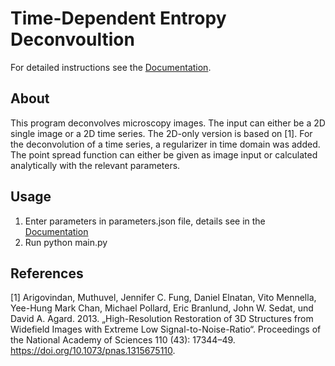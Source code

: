 
# Time-Dependent Entropy Deconvoultion

For detailed instructions see the [Documentation](https://IPMI-ICNS-UKE.github.io/TDimageRestoration/). 

## About

This program deconvolves microscopy images. The input can either be a 2D single image or a 2D time series. 
The 2D-only version is based on [1]. For the deconvolution of a time series, a regularizer in time domain was added.
The point spread function can either be given as image input or calculated analytically with the relevant parameters.

## Usage

1. Enter parameters in parameters.json file, details see in the 
   [Documentation](https://IPMI-ICNS-UKE.github.io/TDimageRestoration/)
2. Run python main.py


## References
[1] Arigovindan, Muthuvel, Jennifer C. Fung, Daniel Elnatan, Vito Mennella, Yee-Hung Mark Chan, Michael Pollard, Eric Branlund, John W. Sedat, und David A. Agard. 2013. „High-Resolution Restoration of 3D Structures from Widefield Images with Extreme Low Signal-to-Noise-Ratio“. Proceedings of the National Academy of Sciences 110 (43): 17344–49. https://doi.org/10.1073/pnas.1315675110.